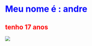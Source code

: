 <html>
    <body>
    <h1>
     Meu nome é : andre
    </h1>
      <h2>
       tenho 17 anos
      </h2>
        <img src=file:///tmp/guest-3ycrba/Downloads/461291922-a9ecf506-3682-4184-bc33-cf5c2dd0075a.jpg>
    </body>
    <style>
       h1{color :blue}
       h2{color :red}
    </style>
   </html>

